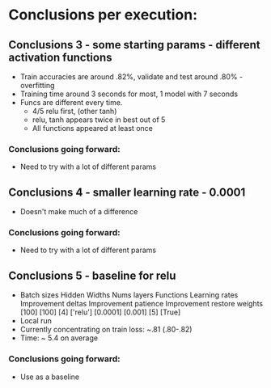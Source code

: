 # Conclusions per execution:
## Conclusions 3 - some starting params - different activation functions
- Train accuracies are around .82%, validate and test around .80% - overfitting
- Training time around 3 seconds for most, 1 model with 7 seconds
- Funcs are different every time. 
    - 4/5 relu first, (other tanh)
    - relu, tanh appears twice in best out of 5
    - All functions appeared at least once 
### Conclusions going forward:
- Need to try with a lot of different params

## Conclusions 4 - smaller learning rate - 0.0001
- Doesn't make much of a difference 
### Conclusions going forward:
- Need to try with a lot of different params

## Conclusions 5 - baseline for relu
- Batch sizes	Hidden Widths	Nums layers	Functions	Learning rates	Improvement deltas	Improvement patience	Improvement restore weights
    [100]	    [100]	        [4]	        ['relu']	[0.0001]	    [0.001]	            [5]                     [True]
- Local run
- Currently concentrating on train loss: ~.81 (.80-.82)
- Time: ~ 5.4 on average 
### Conclusions going forward:
- Use as a baseline